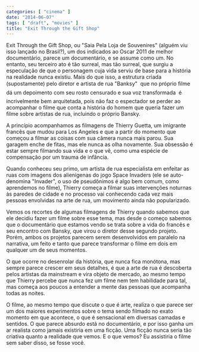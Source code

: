 ```yaml
---
categories: [ "cinema" ]
date: "2014-06-07"
tags: [ "draft", "movies" ]
title: "Exit Through the Gift Shop"
---
```

Exit Through the Gift Shop, ou "Saia Pela Loja de Souvenires" (alguém
viu isso lançado no Brasil?), um dos indicados ao Oscar 2011 de
melhor documentário, parece um documentário, e se assume como um. No
entanto, seu terceiro ato é tão surreal, mas tão surreal, que surgiu
a especulação de que o personagem cuja vida serviu de base para a
história na realidade nunca existiu. Mais do que isso, a estrutura criada
(supostamente) pelo diretor e artista de rua "Banksy"  que no próprio
filme dá um depoimento com seu rosto censurado e sua voz transformada 
é incrivelmente bem arquitetada, pois não faz o espectador se perder
ao acompanhar o filme que conta a história do homem que queria fazer
um filme sobre artistas de rua, incluindo o próprio Bansky.

A princípio acompanhamos as filmagens de Thierry Guetta, um imigrante
francês que mudou para Los Angeles e que a partir do momento que começou
a filmar as coisas com sua câmera nunca mais parou. Sua garagem enche
de fitas, mas ele nunca as olha novamente. Sua obsessão é estar sempre
filmando sua vida e o que vê, como uma espécie de compensação por
um trauma de infância.

Quando conheceu seu primo, um artista de rua especialista em enfeitar
as ruas com imagens dos alienígenas do jogo Space Invaders (ele
se auto-denomina "Invader", o uso de pseudônimos é algo bem comum,
como aprendemos no filme), Thierry começa a filmar suas intervenções
noturnas às paredes de cidade e no processo vai conhecendo cada vez mais
pessoas envolvidas na arte de rua, um movimento ainda não popularizado.

Vemos os recortes de algumas filmagens de Thierry quando sabemos que ele
decidiu fazer um filme sobre esse tema, mas desde o começo sabemos que o
documentário que estamos vendo se trata sobre a vida do francês e seu
encontro com Bansky, que virou o diretor desse segundo projeto. Porém,
ambos os projetos parecem serem desenvolvidos em paralelo na narrativa,
um feito e tanto que parece transformar o filme em dois em qualquer um
de seus momentos.

O que ocorre no desenrolar da história, que nunca fica monótona, mas
sempre parece crescer em seus detalhes, é que a arte de rua é descoberta
pelos artistas da mainstream e vira objeto de mercado, ao mesmo tempo
que Thierry percebe que nunca fez um filme nem tem habilidade para tal,
mas começa aos poucos a entender a mente das pessoas que acompanha
todas as noites.

O filme, ao mesmo tempo que discute o que é arte, realiza o que parece
ser um dos maiores experimentos sobre o tema sendo filmado no exato
momento em que acontece, o que é sensacional em diversas camadas e
sentidos. O que parece absurdo está no documentário, e por isso ganha
um ar realista como jamais existiria em uma ficção. Uma ficção nunca
seria tão criativa quanto a realidade que vemos. E o que vemos? Eu
assistiria o filme sem saber disso, se fosse você.
